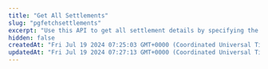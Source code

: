 ```yaml
---
title: "Get All Settlements"
slug: "pgfetchsettlements"
excerpt: "Use this API to get all settlement details by specifying the settlement ID, settlement UTR or date range."
hidden: false
createdAt: "Fri Jul 19 2024 07:25:03 GMT+0000 (Coordinated Universal Time)"
updatedAt: "Fri Jul 19 2024 07:27:13 GMT+0000 (Coordinated Universal Time)"
---
```

